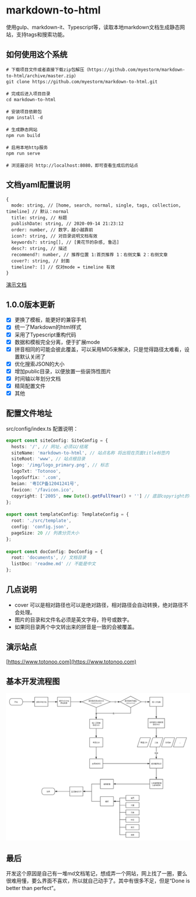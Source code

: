# markdown-to-html

使用gulp、markdown-it、Typescript等，读取本地markdown文档生成静态网站，支持tags和搜索功能。

## 如何使用这个系统

```shell
# 下载项目文件或者直接下载zip包解压（https://github.com/myestorm/markdown-to-html/archive/master.zip）
git clone https://github.com/myestorm/markdown-to-html.git

# 完成后进入项目目录
cd markdown-to-html

# 安装项目依赖包
npm install -d

# 生成静态网站
npm run build

# 启用本地http服务
npm run serve

# 浏览器访问 http://localhost:8080，即可查看生成后的站点
```

## 文档yaml配置说明

```shell
{
  mode: string, // [home, search, normal, single, tags, collection, timeline] // 默认：normal
  title: string, // 标题
  publishDate: string, // 2020-09-14 21:23:12
  order: number, // 数字，越小越靠前
  icon?: string, // 对目录说明文档有效
  keywords?: string[], // [黄花节的杂感, 鲁迅]
  desc?: string, // 描述
  recommend?: number, // 推荐位置 1:首页推荐 1：右侧文集 2：右侧文章
  cover?: string, // 封面
  timeline?: [] // 仅对mode = timeline 有效
}
```

[演示文档](./documents)

## 1.0.0版本更新

- [x] 更换了模板，能更好的兼容手机
- [x] 统一了Markdown的html样式
- [x] 采用了Typescript重构代码
- [x] 数据和模板完全分离，便于扩展mode
- [x] 拼音相同的可能会彼此覆盖，可以采用MD5来解决，只是觉得路径太难看，设置默认关闭了
- [x] 优化搜索JSON的大小
- [x] 增加public目录，以便放置一些装饰性图片
- [x] 时间轴以年划分文档
- [x] 精简配置文件
- [x] 其他

## 配置文件地址

src/config/index.ts
配置说明：

```typescript
export const siteConfig: SiteConfig = {
  hosts: '/', // 网址，必须以/结尾
  siteName: 'markdown-to-html', // 站点名称 将出现在页面title标签内
  siteRoot: 'www', // 站点根目录
  logo: '/img/logo_primary.png', // 标志
  logoTxt: 'Totonoo',
  logoSuffix: '.com',
  beian: '粤ICP备12041241号',
  favicon: '/favicon.ico',
  copyright: ['2005', new Date().getFullYear() + ''] // 底部copyright的年限
};

export const templateConfig: TemplateConfig = {
  root: './src/template',
  config: 'config.json',
  pageSize: 20 // 列表分页大小
};

export const docConfig: DocConfig = {
  root: 'documents', // 文档目录
  listDoc: 'readme.md' // 不能是中文
};
```

## 几点说明

- cover 可以是相对路径也可以是绝对路径，相对路径会自动转换，绝对路径不会处理。
- 图片的目录和文件名必须是英文字母，符号或数字。
- 如果同目录两个中文转出来的拼音是一致的会被覆盖。

## 演示站点

[https://www.totonoo.com](https://www.totonoo.com)

## 基本开发流程图

![开发流程图](./public/proce.png)

## 最后

开发这个原因是自己有一堆md文档笔记，想成弄一个网站，网上找了一圈，要么很难用懂，要么界面不喜欢，所以就自己动手了。其中有很多不足，但是“Done is better than perfect”。
